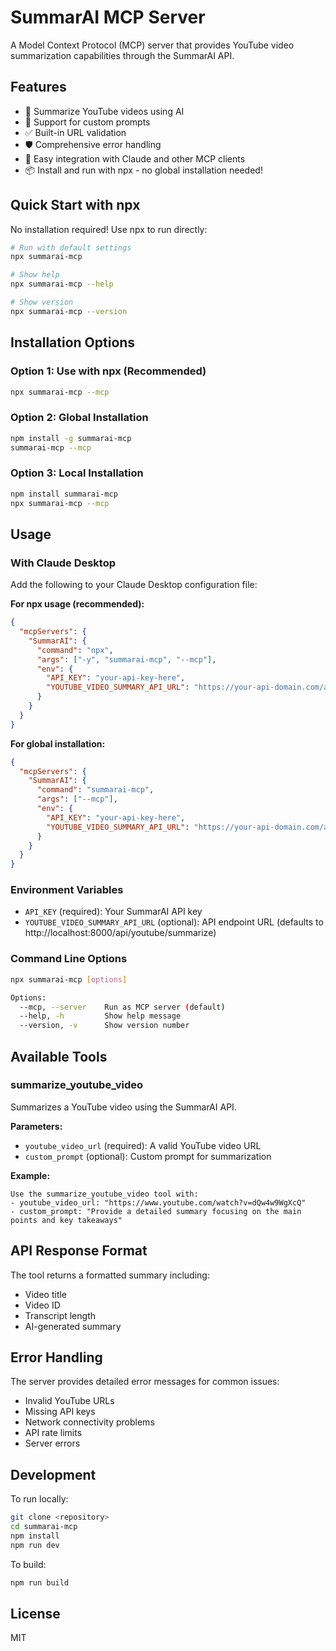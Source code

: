 # SummarAI MCP Server

A Model Context Protocol (MCP) server that provides YouTube video summarization capabilities through the SummarAI API.

## Features

- 🎥 Summarize YouTube videos using AI
- 📝 Support for custom prompts
- ✅ Built-in URL validation
- 🛡️ Comprehensive error handling
- 🔌 Easy integration with Claude and other MCP clients
- 📦 Install and run with npx - no global installation needed!

## Quick Start with npx

No installation required! Use npx to run directly:

```bash
# Run with default settings
npx summarai-mcp

# Show help
npx summarai-mcp --help

# Show version
npx summarai-mcp --version
```

## Installation Options

### Option 1: Use with npx (Recommended)
```bash
npx summarai-mcp --mcp
```

### Option 2: Global Installation
```bash
npm install -g summarai-mcp
summarai-mcp --mcp
```

### Option 3: Local Installation
```bash
npm install summarai-mcp
npx summarai-mcp --mcp
```

## Usage

### With Claude Desktop

Add the following to your Claude Desktop configuration file:

**For npx usage (recommended):**
```json
{
  "mcpServers": {
    "SummarAI": {
      "command": "npx",
      "args": ["-y", "summarai-mcp", "--mcp"],
      "env": {
        "API_KEY": "your-api-key-here",
        "YOUTUBE_VIDEO_SUMMARY_API_URL": "https://your-api-domain.com/api/youtube/summarize"
      }
    }
  }
}
```

**For global installation:**
```json
{
  "mcpServers": {
    "SummarAI": {
      "command": "summarai-mcp",
      "args": ["--mcp"],
      "env": {
        "API_KEY": "your-api-key-here",
        "YOUTUBE_VIDEO_SUMMARY_API_URL": "https://your-api-domain.com/api/youtube/summarize"
      }
    }
  }
}
```

### Environment Variables

- `API_KEY` (required): Your SummarAI API key
- `YOUTUBE_VIDEO_SUMMARY_API_URL` (optional): API endpoint URL (defaults to http://localhost:8000/api/youtube/summarize)

### Command Line Options

```bash
npx summarai-mcp [options]

Options:
  --mcp, --server    Run as MCP server (default)
  --help, -h         Show help message
  --version, -v      Show version number
```

## Available Tools

### summarize_youtube_video

Summarizes a YouTube video using the SummarAI API.

**Parameters:**
- `youtube_video_url` (required): A valid YouTube video URL
- `custom_prompt` (optional): Custom prompt for summarization

**Example:**
```
Use the summarize_youtube_video tool with:
- youtube_video_url: "https://www.youtube.com/watch?v=dQw4w9WgXcQ"
- custom_prompt: "Provide a detailed summary focusing on the main points and key takeaways"
```

## API Response Format

The tool returns a formatted summary including:
- Video title
- Video ID
- Transcript length
- AI-generated summary

## Error Handling

The server provides detailed error messages for common issues:
- Invalid YouTube URLs
- Missing API keys
- Network connectivity problems
- API rate limits
- Server errors

## Development

To run locally:

```bash
git clone <repository>
cd summarai-mcp
npm install
npm run dev
```

To build:

```bash
npm run build
```

## License

MIT
